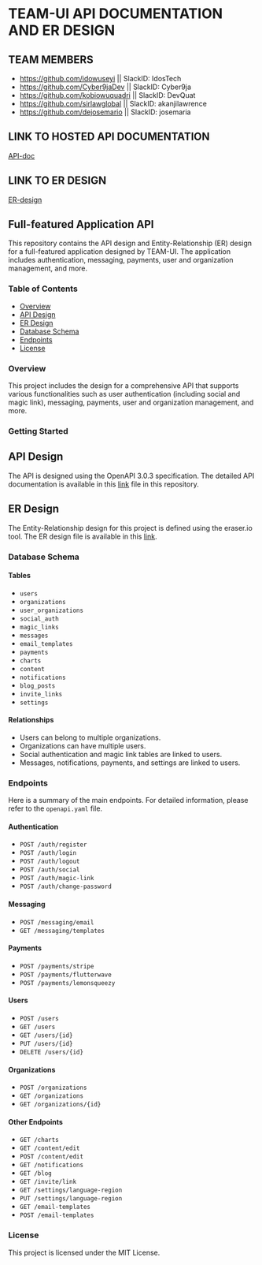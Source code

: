 # TEAM-UI API DOCUMENTATION AND ER DESIGN

## TEAM MEMBERS
- https://github.com/idowuseyi || SlackID: IdosTech
- https://github.com/Cyber9jaDev || SlackID: Cyber9ja
- https://github.com/kobiowuquadri || SlackID: DevQuat
- https://github.com/sirlawglobal || SlackID: akanjilawrence
- https://github.com/dejosemario || SlackID: josemaria

## LINK TO HOSTED API DOCUMENTATION
[API-doc](https://idowuseyi.github.io/hng_Team_UI/)

## LINK TO ER DESIGN
[ER-design](https://app.eraser.io/workspace/AH1e47I3vJF432HRmHAD?elements=B_vLReOhcVOH3l-eaV0qww)

## Full-featured Application API

This repository contains the API design and Entity-Relationship (ER) design for a full-featured application designed by TEAM-UI. The application includes authentication, messaging, payments, user and organization management, and more.

### Table of Contents

- [Overview](#overview)
- [API Design](#api-design)
- [ER Design](#er-design)
- [Database Schema](#database-schema)
- [Endpoints](#endpoints)
- [License](#license)

### Overview

This project includes the design for a comprehensive API that supports various functionalities such as user authentication (including social and magic link), messaging, payments, user and organization management, and more.

### Getting Started

## API Design

The API is designed using the OpenAPI 3.0.3 specification. The detailed API documentation is available in this [link](https://idowuseyi.github.io/hng_Team_UI/) file in this repository.

## ER Design

The Entity-Relationship design for this project is defined using the eraser.io tool. The ER design file is available in this [link](https://app.eraser.io/workspace/AH1e47I3vJF432HRmHAD?elements=B_vLReOhcVOH3l-eaV0qww).

### Database Schema

#### Tables

- `users`
- `organizations`
- `user_organizations`
- `social_auth`
- `magic_links`
- `messages`
- `email_templates`
- `payments`
- `charts`
- `content`
- `notifications`
- `blog_posts`
- `invite_links`
- `settings`

#### Relationships

- Users can belong to multiple organizations.
- Organizations can have multiple users.
- Social authentication and magic link tables are linked to users.
- Messages, notifications, payments, and settings are linked to users.

### Endpoints

Here is a summary of the main endpoints. For detailed information, please refer to the `openapi.yaml` file.

#### Authentication

- `POST /auth/register`
- `POST /auth/login`
- `POST /auth/logout`
- `POST /auth/social`
- `POST /auth/magic-link`
- `POST /auth/change-password`

#### Messaging

- `POST /messaging/email`
- `GET /messaging/templates`

#### Payments

- `POST /payments/stripe`
- `POST /payments/flutterwave`
- `POST /payments/lemonsqueezy`

#### Users

- `POST /users`
- `GET /users`
- `GET /users/{id}`
- `PUT /users/{id}`
- `DELETE /users/{id}`

#### Organizations

- `POST /organizations`
- `GET /organizations`
- `GET /organizations/{id}`

#### Other Endpoints

- `GET /charts`
- `GET /content/edit`
- `POST /content/edit`
- `GET /notifications`
- `GET /blog`
- `GET /invite/link`
- `GET /settings/language-region`
- `PUT /settings/language-region`
- `GET /email-templates`
- `POST /email-templates`

### License

This project is licensed under the MIT License.
